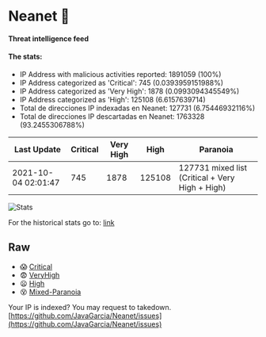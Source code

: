 # Neanet :hocho:
#### Threat intelligence feed
#### The stats:

- IP Address with malicious activities reported: 1891059 (100%)
- IP Address categorized as 'Critical':  745 (0.0393959151988%)
- IP Address categorized as 'Very High':  1878 (0.0993094345549%)
- IP Address categorized as 'High':  125108 (6.6157639714)
- Total de direcciones IP indexadas en Neanet:  127731 (6.75446932116%)
- Total de direcciones IP descartadas en Neanet:  1763328 (93.2455306788%)

| Last Update | Critical | Very High | High | Paranoia |
| --- | --- | --- | --- | --- |
| 2021-10-04 02:01:47 | 745 | 1878 | 125108 | 127731 mixed list (Critical + Very High + High)|

![Stats](https://docs.google.com/spreadsheets/d/e/2PACX-1vSnaNMIXVabIpDJjufMlzH7poXnshF3mgd8Is1g9ytUEzVsP5my4Trn8f-xkoLLQ38xpL3HtmUexLo6/pubchart?oid=501124687&format=image)

For the historical stats go to: [link](/stats.csv)
## Raw
- :scream: [Critical](https://raw.githubusercontent.com/JavaGarcia/Neanet/master/blacklists/neanet_critical.txt)
- :fearful: [VeryHigh](https://raw.githubusercontent.com/JavaGarcia/Neanet/master/blacklists/neanet_veryHigh.txtt)
- :frowning: [High](https://raw.githubusercontent.com/JavaGarcia/Neanet/master/blacklists/neanet_high.txt)
- :dizzy_face: [Mixed-Paranoia](https://raw.githubusercontent.com/JavaGarcia/Neanet/master/blacklists/neanet_all.txt)


Your IP is indexed? You may request to takedown. [https://github.com/JavaGarcia/Neanet/issues](https://github.com/JavaGarcia/Neanet/issues)





























































































































































































































































































































































































































































































































































































































































































































































































































































































































































































































































































































































































































































































































































































































































































































































































































































































































































































































































































































































































































































































































































































































































































































































































































































































































































































































































































































































































































































































































































































































































































































































































































































































































































































































































































































































































































































































































































































































































































































































































































































































































































































































































































































































































































































































































































































































































































































































































































































































































































































































































































































































































































































































































































































































































































































































































































































































































































































































































































































































































































































































































































































































































































































































































































































































































































































































































































































































































































































































































































































































































































































































































































































































































































































































































































































































































































































































































































































































































































































































































































































































































































































































































































































































































































































































































































































































































































































































































































































































































































































































































































































































































































































































































































































































